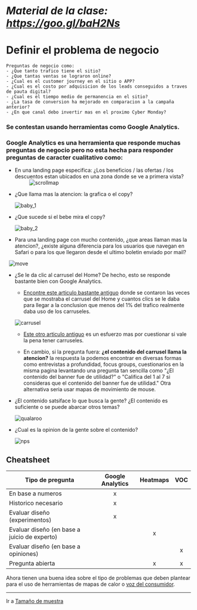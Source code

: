 # *Material de la clase: https://goo.gl/baH2Ns*

# Definir el problema de negocio

    Preguntas de negocio como:
    - ¿Que tanto trafico tiene el sitio?
    - ¿Que tantas ventas se lograron online?
    - ¿Cual es el customer journey en el sitio o APP?
    - ¿Cual es el costo por adquisicion de los leads conseguidos a traves de pauta digital?
    - ¿Cual es el tiempo medio de permanencia en el sitio?
    - ¿La tasa de conversion ha mejorado en comparacion a la campaña anterior?
    - ¿En que canal debo invertir mas en el proximo Cyber Monday?

### Se contestan usando herramientas como Google Analytics. 
### Google Analytics es una herramienta que responde muchas preguntas de negocio pero no esta hecha para responder preguntas de caracter cualitativo como:

- En una landing page especifica: ¿Los beneficios / las ofertas / los descuentos estan ubicados en una zona donde se ve a primera vista?
               
    ![scrollmap]
        
- ¿Que llama mas la atencion: la grafica o el copy?
               
    ![baby_1]
        
- ¿Que sucede si el bebe mira el copy?
               
    ![baby_2]

- Para una landing page con mucho contenido, ¿que areas llaman mas la atencion?, ¿existe alguna diferencia para los usuarios que navegan en Safari o para los que llegaron desde el ultimo boletin enviado por mail?

    ![move] 

- ¿Se le da clic al carrusel del Home? De hecho, esto se responde bastante bien con Google Analytics.
    
    - [Encontre este articulo bastante antiguo](https://searchengineland.com/homepage-sliders-are-bad-for-seo-usability-163496) donde se contaron las veces que se mostraba el carrusel del Home y cuantos clics se le daba para llegar a la conclusion que menos del 1% del trafico realmente daba uso de los carruseles. 

    ![carrusel]

    - [Este otro articulo antiguo](https://erikrunyon.com/2013/01/carousel-stats/) es un esfuerzo mas por cuestionar si vale la pena tener carruseles.

    - En cambio, si la pregunta fuera: **¿el contenido del carrusel llama la atencion?** la respuesta la podemos encontrar en diversas formas como entrevistas a profundidad, focus groups, cuestionarios en la misma pagina levantando una pregunta tan sencilla como "¿El contenido del banner fue de utilidad?" o "Califica del 1 al 7 si consideras que el contenido del banner fue de utilidad." Otra alternativa seria usar mapas de movimiento de mouse.
    
- ¿El contenido satsiface lo que busca la gente? ¿El contenido es suficiente o se puede abarcar otros temas?   
    
    ![qualaroo]

- ¿Cual es la opinion de la gente sobre el contenido?

    ![nps]
    

## Cheatsheet

| Tipo de pregunta   | Google Analytics   | Heatmaps   | VOC   |
| ------------------ |:------------------:|:----------:|:-----:|
| En base a numeros  | x                  |            |       |
| Historico necesario | x                 |            |       |
| Evaluar diseño (experimentos) | x  |            |       |
| Evaluar diseño (en base a juicio de experto) |  | x  |       |
| Evaluar diseño (en base a opiniones) |  |            | x     |
| Pregunta abierta   |                    | x          | x     |


Ahora tienen una buena idea sobre el tipo de problemas que deben plantear para el uso de herramientas de mapas de calor o [voz del consumidor](https://en.wikipedia.org/wiki/Voice_of_the_customer). 

---
 
Ir a [Tamaño de muestra](https://github.com/acamposc/managementsociety/edit/master/herramientas/3_tamano_de_muestra.md)





[scrollmap]: https://zarget.com/assets/images/banners/scrollmaps-hero.png
[baby_1]: https://cdn.thegood.com/wp-content/uploads/heatmaps-scrollmaps-clickmaps-2.png
[baby_2]: https://cdn.thegood.com/wp-content/uploads/heatmaps-scrollmaps-clickmaps-3.png
[move]: https://www.mousestats.com/static/theme/salesv2/serviceScreenshots/move.gif
[carrusel]: https://cdn.thegood.com/wp-content/uploads/heatmaps-scrollmaps-clickmaps-8.jpg
[qualaroo]: https://blog.qualaroo.com/wp-content/uploads/2016/11/qualaroo-example.png
[nps]: https://blog.kissmetrics.com/wp-content/uploads/2011/08/net-promoter-score-survey.png
